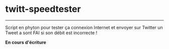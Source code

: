 # twitt-speedtester

----------------------------------------------

Script en phyton pour tester ça connexion Internet et envoyer sur Twitter un Tweet a sont FAI si son débit est incorrecte !


**En cours d'écriture** 

